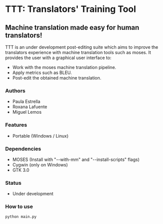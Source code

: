 # TTT: Translators' Training Tool



## Machine translation made easy for human translators!
TTT is an under development post-editing suite which aims to improve the translators experience with machine translation tools such as moses. It provides the user with a graphical user interface to:

- Work with the moses machine translation pipeline.
- Apply metrics such as BLEU.
- Post-edit the obtained machine translation.



### Authors
- Paula Estrella
- Roxana Lafuente
- Miguel Lemos



### Features
- Portable (Windows / Linux)



### Dependencies
- MOSES (Install with "--with-mm" and "--install-scripts" flags)
- Cygwin (only on Windows)
- GTK 3.0



### Status
- Under development



### How to use
```
python main.py
```
